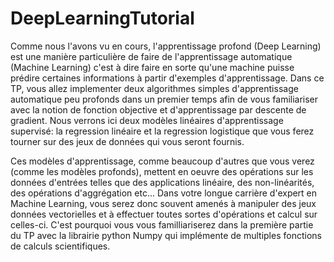 # DeepLearningTutorial

Comme nous l'avons vu en cours, l'apprentissage profond (Deep Learning) est une manière particulière de faire de l'apprentissage automatique (Machine Learning) c'est à dire faire en sorte qu'une machine puisse prédire certaines informations à partir d'exemples d'apprentissage. Dans ce TP, vous allez implementer deux algorithmes simples d'apprentissage automatique peu profonds dans un premier temps afin de vous familiariser avec la notion de fonction objective et d'apprentissage par descente de gradient. Nous verrons ici deux modèles linéaires d'apprentissage supervisé: la regression linéaire et la regression logistique que vous ferez tourner sur des jeux de données qui vous seront fournis. 

Ces modèles d'apprentissage, comme beaucoup d'autres que vous verez (comme les modèles profonds), mettent en oeuvre des opérations sur les données d'entrées telles que des applications linéaire, des non-linéarités, des opérations d'aggrégation etc... Dans votre longue carrière d'expert en Machine Learning, vous serez donc souvent amenés à manipuler des jeux données vectorielles et à effectuer toutes sortes d'opérations et calcul sur celles-ci. C'est pourquoi vous vous familliariserez dans la première partie du TP avec la librairie python Numpy qui implémente de multiples fonctions de calculs scientifiques.

